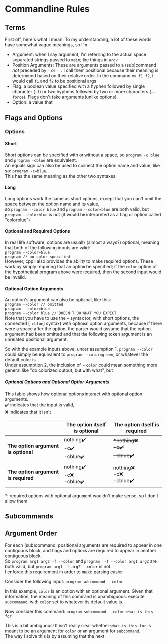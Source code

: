 # Commandline Rules

## Terms
First off, here's what I mean. To my understanding, a lot of these words have somewhat vague meanings, so I'm 
* Argument: when I say argument, I'm referring to the actual space separated strings passed to `main`; the things in `argv`
* Position Arguments: These are arguments passed to a (sub)command *not* preceded by `-` or `--`. 
I call them positional because their meaning is determined based on their relative order. In the command `mv f1 f2`, I would call `f1` and `f2` to be positional args
* Flag: a boolean value specified with a hyphen followed by single character (`-f`) or two hyphens followed by two or more characters (`--force`). 
Flags don't take arguments (unlike options)
* Option: a value that 

## Flags and Options

### Options
#### Short
Short options can be specified with or without a space, so `program -c blue` and `program -cblue` are equivalent.  
An equals sign can also be used to connect the option name and value, like so: `program -c=blue`.  
This has the same meaning as the other two syntaxes

#### Long
Long options work the same as short options, except that you can't omit the space between the option name and its value,  
so `program --color blue` and `program --color=blue` are both valid, but `program --colorblue` is not (it would be interpreted as a flag or option called "colorblue")

#### Optional and Required Options
In real life software, options are usually (almost always?) optional, meaning that both of the following inputs are valid:  
`program --color=blue`  
`program // no color specified`  
However, cppli also provides the ability to make required options. 
These work by simply requiring that an option be specified;
if the `color` option of the hypothetical program above were required, then the second input would be invalid.

#### Optional Option Arguments
An option's argument can also be optional, like this:  
`program --color // omitted`  
`program --color=blue`  
`program --color blue // DOESN'T DO WHAT YOU EXPECT`  
Note that you have to use the `=` syntax (or, with short options, the connected [`-cblue`] syntax) with optional option arguments,
because if there were a space after the option, the parser would assume that the option argument had been omitted and that the following token argument is an unrelated positional argument.

So with the example inputs above, under assumption 1, `program --color` could simply be equivalent to `program --color=green`, or whatever the default color is  
Under assumption 2, the inclusion of `--color` could mean something more general like "do colorized output, but with what", but 

##### Optional Options and Optional Option Arguments

This table shows how optional options interact with optional option arguments.  
✔️ indicates that the input is valid,  
❌ indicates that it isn't

|                                     | The option itself is optional     | The option itself is required         |
|-------------------------------------|-----------------------------------|---------------------------------------|
| **The option argument is optional** | nothing✔️ <br/> -c✔️<br/> -cblue✔️ | ~~*nothing❌<br/> -c✔️<br/> -cblue✔️~~ |
| **The option argument is required** | nothing✔️<br/> -c❌ <br/> -cblue✔️ | nothing❌<br/> -c❌<br/> -cblue✔️       |
*: required options with optional argument wouldn't make sense, so I don't allow them

## Subcommands


## Argument Order
For each (sub)command, positional arguments are required to appear in one contiguous block,
and flags and options are required to appear in another contiguous block.  
So `program arg1 arg2 -f --color` and `program  -f --color arg1 arg2` are both valid, but `program arg1 -f arg2 --color` is not.  
I enforce this requirement in order to make parsing easier


Consider the following input: `program subcommand --color`  

In this example, `color` is an option with an optional argument. 
Given that information, the meaning of this command is unambiguous: 
execute `subcommand`, with `color` set to whatever its default value is.


Now consider this command: `program subcommand --color what-is-this-for`

This is a bit ambiguous! It isn't really clear whether `what-is-this-for` is meant to be an argument for `color`
or an argument for `subcommand`.  
The way I solve this is by assuming that the next 